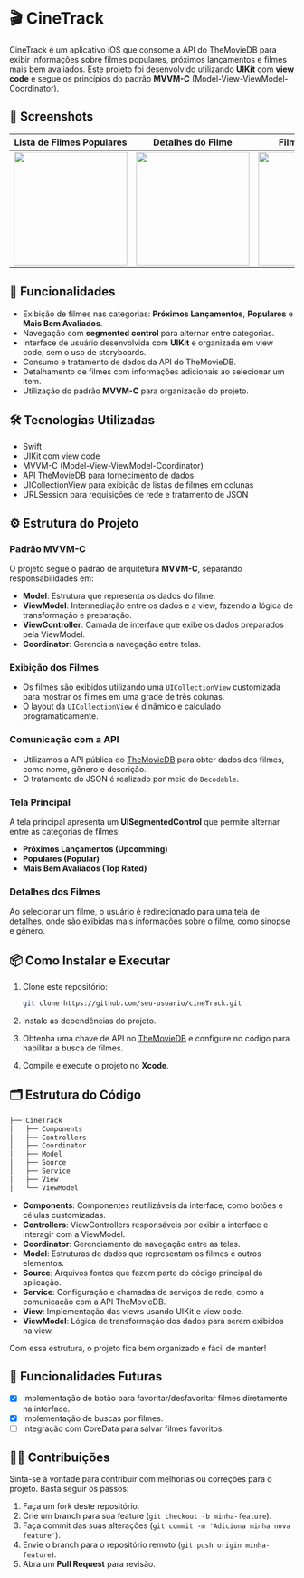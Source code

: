 # 🎬 CineTrack
CineTrack é um aplicativo iOS que consome a API do TheMovieDB para exibir informações sobre filmes populares, próximos lançamentos e filmes mais bem avaliados. Este projeto foi desenvolvido utilizando **UIKit** com **view code** e segue os princípios do padrão **MVVM-C** (Model-View-ViewModel-Coordinator). 

## 🎨 Screenshots

| Lista de Filmes Populares | Detalhes do Filme | Filmes Favoritos | Buscar Filmes |
|:-------------------------:|:-----------------:|:----------------:|:-------------:|
| <img src="https://i.imgur.com/ObwVmaz.png" width="200"/> | <img src="https://i.imgur.com/2IWBP2Z.png" width="200"/> | <img src="https://i.imgur.com/QDds6cG.png" width="200"/> |  <img src="https://i.imgur.com/9Hvw8zw.png" width="200"/> |


## 📱 Funcionalidades

- Exibição de filmes nas categorias: **Próximos Lançamentos**, **Populares** e **Mais Bem Avaliados**.
- Navegação com **segmented control** para alternar entre categorias.
- Interface de usuário desenvolvida com **UIKit** e organizada em view code, sem o uso de storyboards.
- Consumo e tratamento de dados da API do TheMovieDB.
- Detalhamento de filmes com informações adicionais ao selecionar um item.
- Utilização do padrão **MVVM-C** para organização do projeto.

## 🛠️ Tecnologias Utilizadas

- Swift
- UIKit com view code
- MVVM-C (Model-View-ViewModel-Coordinator)
- API TheMovieDB para fornecimento de dados
- UICollectionView para exibição de listas de filmes em colunas
- URLSession para requisições de rede e tratamento de JSON

## ⚙️ Estrutura do Projeto

### Padrão MVVM-C
O projeto segue o padrão de arquitetura **MVVM-C**, separando responsabilidades em:

- **Model**: Estrutura que representa os dados do filme.
- **ViewModel**: Intermediação entre os dados e a view, fazendo a lógica de transformação e preparação.
- **ViewController**: Camada de interface que exibe os dados preparados pela ViewModel.
- **Coordinator**: Gerencia a navegação entre telas.

### Exibição dos Filmes
- Os filmes são exibidos utilizando uma `UICollectionView` customizada para mostrar os filmes em uma grade de três colunas.
- O layout da `UICollectionView` é dinâmico e calculado programaticamente.

### Comunicação com a API
- Utilizamos a API pública do [TheMovieDB](https://www.themoviedb.org/documentation/api) para obter dados dos filmes, como nome, gênero e descrição.
- O tratamento do JSON é realizado por meio do `Decodable`.

### Tela Principal
A tela principal apresenta um **UISegmentedControl** que permite alternar entre as categorias de filmes:

- **Próximos Lançamentos (Upcomming)**
- **Populares (Popular)**
- **Mais Bem Avaliados (Top Rated)**

### Detalhes dos Filmes
Ao selecionar um filme, o usuário é redirecionado para uma tela de detalhes, onde são exibidas mais informações sobre o filme, como sinopse e gênero.

## 📦 Como Instalar e Executar

1. Clone este repositório:
   ```bash
   git clone https://github.com/seu-usuario/cineTrack.git
   ```
   
2. Instale as dependências do projeto.

3. Obtenha uma chave de API no [TheMovieDB](https://www.themoviedb.org/documentation/api) e configure no código para habilitar a busca de filmes.

4. Compile e execute o projeto no **Xcode**.

## 🗂 Estrutura do Código

```bash
├── CineTrack
│   ├── Components
│   ├── Controllers
│   ├── Coordinator
│   ├── Model
│   ├── Source
│   ├── Service
│   ├── View
│   └── ViewModel
```
- **Components**: Componentes reutilizáveis da interface, como botões e células customizadas.
- **Controllers**: ViewControllers responsáveis por exibir a interface e interagir com a ViewModel.
- **Coordinator**: Gerenciamento de navegação entre as telas.
- **Model**: Estruturas de dados que representam os filmes e outros elementos.
- **Source**: Arquivos fontes que fazem parte do código principal da aplicação.
- **Service**: Configuração e chamadas de serviços de rede, como a comunicação com a API TheMovieDB.
- **View**: Implementação das views usando UIKit e view code.
- **ViewModel**: Lógica de transformação dos dados para serem exibidos na view.

Com essa estrutura, o projeto fica bem organizado e fácil de manter!

## 🔄 Funcionalidades Futuras

- [x] Implementação de botão para favoritar/desfavoritar filmes diretamente na interface.
- [x] Implementação de buscas por filmes.
- [ ] Integração com CoreData para salvar filmes favoritos.

## 🧑‍💻 Contribuições

Sinta-se à vontade para contribuir com melhorias ou correções para o projeto. Basta seguir os passos:

1. Faça um fork deste repositório.
2. Crie um branch para sua feature (`git checkout -b minha-feature`).
3. Faça commit das suas alterações (`git commit -m 'Adiciona minha nova feature'`).
4. Envie o branch para o repositório remoto (`git push origin minha-feature`).
5. Abra um **Pull Request** para revisão.

